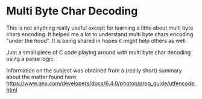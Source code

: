 # Multi Byte Char Decoding

This is not anything really useful except for learning a little about multi byte chars encoding. It helped me a lot to understand multi byte chars encoding "under the hood". It is being shared in hopes it might help others as well.

Just a small piece of C code playing around with multi byte char decoding using a parse logic.

Information on the subject was obtained from a (really short) summary about the matter found here: https://www.qnx.com/developers/docs/6.4.0/photon/prog_guide/utfencode.html
